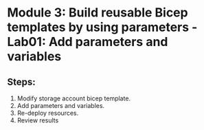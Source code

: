# Module 3: Build reusable Bicep templates by using parameters - Lab01: Add parameters and variables
## Steps:

1.	Modify storage account bicep template.
2.	Add parameters and variables.
3.	Re-deploy resources.
4.	Review results
